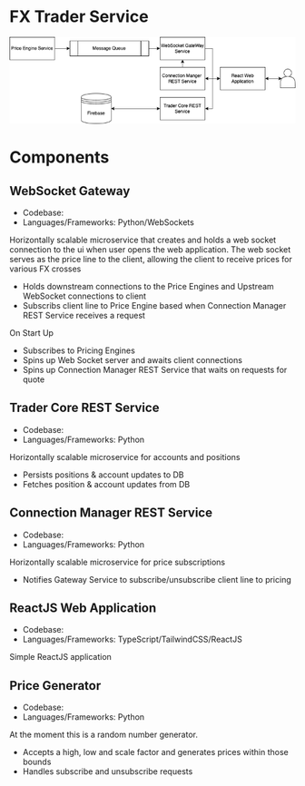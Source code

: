 # FX Trader Service
![screenshot](fx-trader.png)

# Components
## WebSocket Gateway
- Codebase: 
- Languages/Frameworks: Python/WebSockets

Horizontally scalable microservice that creates and holds a web socket connection to the ui when user opens the web application.
The web socket serves as the price line to the client, allowing the client to receive prices for various FX crosses

- Holds downstream connections to the Price Engines and Upstream WebSocket connections to client
- Subscribs client line to Price Engine based when Connection Manager REST Service receives a request

On Start Up
- Subscribes to Pricing Engines
- Spins up Web Socket server and awaits client connections
- Spins up Connection Manager REST Service that waits on requests for quote

## Trader Core REST Service
- Codebase: 
- Languages/Frameworks: Python

Horizontally scalable microservice for accounts and positions

- Persists positions & account updates to DB
- Fetches position & account updates from DB

## Connection Manager REST Service
- Codebase: 
- Languages/Frameworks: Python

Horizontally scalable microservice for price subscriptions

- Notifies Gateway Service to subscribe/unsubscribe client line to pricing

## ReactJS Web Application
- Codebase: 
- Languages/Frameworks: TypeScript/TailwindCSS/ReactJS

Simple ReactJS application

## Price Generator
- Codebase: 
- Languages/Frameworks: Python
  
At the moment this is a random number generator.

- Accepts a high, low and scale factor and generates prices within those bounds
- Handles subscribe and unsubscribe requests
